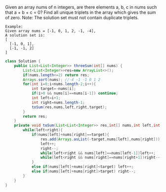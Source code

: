 Given an array nums of n integers, are there elements a, b, c in nums such that a + b + c = 0? Find all unique triplets in the array which gives the sum of zero.
Note:
The solution set must not contain duplicate triplets.
```
Example:
Given array nums = [-1, 0, 1, 2, -1, -4],
A solution set is:
[
  [-1, 0, 1],
  [-1, -1, 2]
]
```
```java
class Solution {
    public List<List<Integer>> threeSum(int[] nums) {
        List<List<Integer>>res=new ArrayList<>();
        if(nums.length<=2) return res;
        Arrays.sort(nums); //-4 -1 -1 0 1 2
        for(int i=0;i<nums.length-2;i++){
            int target=-nums[i];
            if(i>0 && nums[i]==nums[i-1]) continue;
            int left=i+1;
            int right=nums.length-1;
            toSum(res,nums,left,right,target);
        }
        return res;
    }
    private void toSum(List<List<Integer>> res,int[] nums,int left,int right,int target){
        while(left<right){
            if(nums[left]+nums[right]==target){
                res.add(Arrays.asList(-target,nums[left],nums[right]));
                left++;
                right--;
                while(left<right && nums[left]==nums[left-1])left++;
                while(left<right && nums[right]==nums[right+1])right--;
            }
            else if(nums[left]+nums[right]<target) left++;
            else if(nums[left]+nums[right]>target) right--;
        }
    }
}
```

